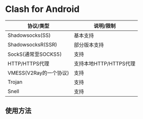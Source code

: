 # Clash for Android

|协议/类型|说明/限制|
|-|-|
|Shadowsocks(SS)|基本支持|
|ShadowsocksR(SSR)|部分版本支持|
|SockS(通常至SOCKS5)|支持|
|HTTP/HTTPS代理|支持本地HTTP/HTTPS代理|
|VMESS(V2Ray的一个协议)|支持|
|Trojan|支持|
|Snell|支持|

## 使用方法
